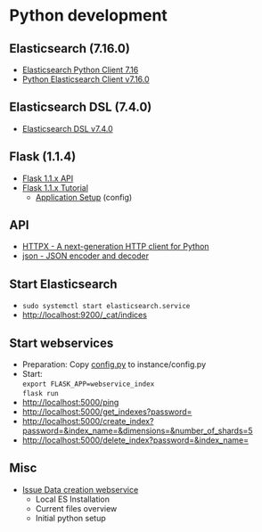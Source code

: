 # Python development

## Elasticsearch (7.16.0)

- [Elasticsearch Python Client 7.16](https://www.elastic.co/guide/en/elasticsearch/client/python-api/7.16/index.html)
- [Python Elasticsearch Client v7.16.0](https://elasticsearch-py.readthedocs.io/en/v7.16.0/)

## Elasticsearch DSL (7.4.0)

- [Elasticsearch DSL v7.4.0](https://elasticsearch-dsl.readthedocs.io/en/v7.4.0/)

## Flask (1.1.4)

- [Flask 1.1.x API](https://flask.palletsprojects.com/en/1.1.x/api/)
- [Flask 1.1.x Tutorial](https://flask.palletsprojects.com/en/1.1.x/tutorial/)
    - [Application Setup](https://flask.palletsprojects.com/en/1.1.x/tutorial/factory/) (config)

## API

- [HTTPX - A next-generation HTTP client for Python](https://www.python-httpx.org/)
- [json - JSON encoder and decoder](https://docs.python.org/3/library/json.html)

## Start Elasticsearch

- `sudo systemctl start elasticsearch.service`
- [http://localhost:9200/_cat/indices](http://localhost:9200/_cat/indices)

## Start webservices

- Preparation: Copy [config.py](../config.py) to instance/config.py
- Start:  
  `export FLASK_APP=webservice_index`  
  `flask run`
- [http://localhost:5000/ping](http://localhost:5000/ping)
- [http://localhost:5000/get_indexes?password=](http://localhost:5000/get_indexes?password=)
- [http://localhost:5000/create_index?password=&index_name=&dimensions=&number_of_shards=5](http://localhost:5000/create_index?password=&index_name=&dimensions=&number_of_shards=5)
- [http://localhost:5000/delete_index?password=&index_name=](http://localhost:5000/delete_index?password=&index_name=)

## Misc

- [Issue Data creation webservice](https://github.com/dice-group/kg-embedding-service/issues/14)
    - Local ES Installation
    - Current files overview
    - Initial python setup